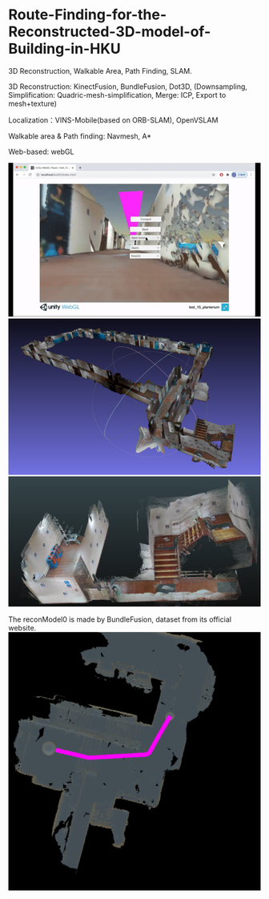 # Route-Finding-for-the-Reconstructed-3D-model-of-Building-in-HKU
3D Reconstruction, Walkable Area, Path Finding, SLAM. 

3D Reconstruction: KinectFusion, BundleFusion, Dot3D, 
(Downsampling, Simplification: Quadric-mesh-simplification, Merge: ICP, Export to mesh+texture)

Localization：VINS-Mobile(based on ORB-SLAM), OpenVSLAM

Walkable area & Path finding: Navmesh, A*

Web-based: webGL

![showwebGL](img/webGL_version.gif)
![showModel](img/wholeModel.png)
![showPart](img/partModel.png)

The reconModel0 is made by BundleFusion, dataset from its official website.
![showroute](img/show_route.PNG)
